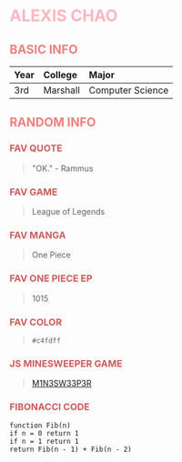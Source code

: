 # <span style="color:lightpink">**ALEXIS CHAO**</span>

## <span style="color:lightcoral">**BASIC INFO**</span>
|  Year  |  College  |      Major       | 
| :----  |   :---    |      :---        | 
|  3rd   |  Marshall | Computer Science |

## <span style="color:lightcoral">**RANDOM INFO**</span>

### <span style="color:indianred">**FAV QUOTE**</span>
> "OK." - Rammus

### <span style="color:indianred">**FAV GAME**</span>
> League of Legends

### <span style="color:indianred">**FAV MANGA**</span>
> One Piece

### <span style="color:indianred">**FAV ONE PIECE EP**</span>
> 1015

### <span style="color:indianred">**FAV COLOR**</span>
>`#c4fdff`

### <span style="color:indianred">**JS MINESWEEPER GAME**</span>
>[M1N3SW33P3R](https://alexisapcs.github.io/Minesweeper/)

### <span style="color:indianred">**FIBONACCI CODE**</span>
```
function Fib(n)
if n = 0 return 1
if n = 1 return 1
return Fib(n - 1) + Fib(n - 2) 
```